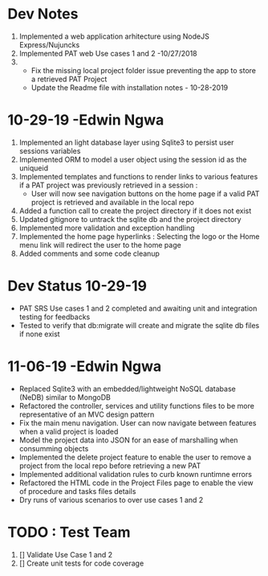  # Dev Notes
1.  Implemented  a web application arhitecture using NodeJS Express/Nujuncks
2.  Implemented PAT web Use cases 1 and 2 -10/27/2018
3.  - Fix the missing local project folder issue preventing the app to store a retrieved PAT Project
    - Update the Readme file with installation notes - 10-28-2019

# 10-29-19 -Edwin Ngwa
1. Implemented an light database layer using Sqlite3 to persist user sessions variables
2. Implemented ORM to model a user object using the session id as the uniqueid
3. Implemented templates and functions to render links to various features if a PAT project was previously retrieved in a session :
   -  User will now see navigation buttons on the home page if a valid PAT project is retrieved and available in the local repo
4. Added a function call to create the project directory if it does not exist
5. Updated gitignore to untrack the sqlite db and the project directory
7. Implemented more validation and  exception handling
8. Implemented the home page hyperlinks : Selecting the logo or the Home menu link  will redirect the user to the home page
6. Added comments and some code cleanup


# Dev Status 10-29-19
- PAT SRS Use cases 1 and 2 completed and awaiting unit and integration testing for feedbacks
- Tested to verify that db:migrate will create and migrate the sqlite db files if none exist

# 11-06-19 -Edwin Ngwa

- Replaced Sqlite3 with an embedded/lightweight NoSQL database (NeDB) similar to MongoDB
- Refactored the controller, services and utility functions files to be more representative of an MVC design pattern
- Fix the main menu navigation. User can now navigate between features when a valid project is loaded
- Model the project data into JSON for an ease of marshalling when consumming objects
- Implemented the delete project feature to enable the user to remove a project from the local repo before retrieving a new PAT
- Implemented additional validation rules to curb known runtimne errors
- Refactored the HTML code in the Project Files page to enable the view of procedure and tasks files details
- Dry runs of various scenarios to over use cases 1 and 2

# TODO : Test Team

1. [] Validate Use Case 1 and 2
2. [] Create unit tests for code coverage
